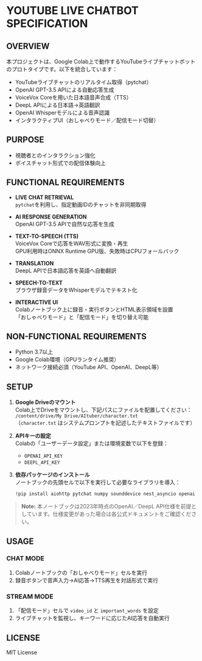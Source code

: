 # YOUTUBE LIVE CHATBOT SPECIFICATION

## OVERVIEW

本プロジェクトは、Google Colab上で動作するYouTubeライブチャットボットのプロトタイプです。以下を統合しています：

- YouTubeライブチャットのリアルタイム取得（pytchat）
- OpenAI GPT-3.5 APIによる自動応答生成
- VoiceVox Coreを用いた日本語音声合成（TTS）
- DeepL APIによる日本語→英語翻訳
- OpenAI Whisperモデルによる音声認識
- インタラクティブUI（おしゃべりモード／配信モード切替）

## PURPOSE

- 視聴者とのインタラクション強化
- ボイスチャット形式での配信体験向上

## FUNCTIONAL REQUIREMENTS

- **LIVE CHAT RETRIEVAL**\
  `pytchat`を利用し、指定動画IDのチャットを非同期取得

- **AI RESPONSE GENERATION**\
  OpenAI GPT-3.5 APIで自然な応答を生成

- **TEXT-TO-SPEECH (TTS)**\
  VoiceVox Coreで応答をWAV形式に変換・再生\
  GPU利用時はONNX Runtime GPU版、失敗時はCPUフォールバック

- **TRANSLATION**\
  DeepL APIで日本語応答を英語へ自動翻訳

- **SPEECH-TO-TEXT**\
  ブラウザ録音データをWhisperモデルでテキスト化

- **INTERACTIVE UI**\
  Colabノートブック上に録音・実行ボタンとHTML表示領域を設置\
  「おしゃべりモード」と「配信モード」を切り替え可能

## NON-FUNCTIONAL REQUIREMENTS

- Python 3.7以上
- Google Colab環境（GPUランタイム推奨）
- ネットワーク接続必須（YouTube API、OpenAI、DeepL等）

## SETUP

1. **Google Driveのマウント**\
   Colab上でDriveをマウントし、下記パスにファイルを配置してください：\
   `/content/drive/My Drive/AItuber/character.txt`\
   （`character.txt` はシステムプロンプトを記述したテキストファイルです）

2. **APIキーの設定**\
   Colabの「ユーザーデータ設定」または環境変数で以下を登録：

   - `OPENAI_API_KEY`
   - `DEEPL_API_KEY`

3. **依存パッケージのインストール**\
   ノートブックの先頭セルで以下を実行して必要なライブラリを導入：

   ```bash
   !pip install aiohttp pytchat numpy sounddevice nest_asyncio openai cohere tiktoken
   ```

> **Note:** 本ノートブックは2023年時点のOpenAI／DeepL API仕様を前提としています。仕様変更があった場合は各公式ドキュメントをご確認ください。

## USAGE

### CHAT MODE

1. Colabノートブックの「おしゃべりモード」セルを実行
2. 録音ボタンで音声入力→AI応答→TTS再生を対話形式で実行

### STREAM MODE

1. 「配信モード」セルで `video_id` と `important_words` を設定
2. ライブチャットを監視し、キーワードに応じたAI応答を自動実行

## LICENSE

MIT License

